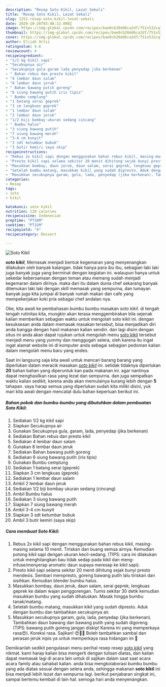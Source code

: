 ```yaml
---
description: "Resep Soto Kikil, Lezat Sekali"
title: "Resep Soto Kikil, Lezat Sekali"
slug: 1251-resep-soto-kikil-lezat-sekali
date: 2020-10-26T03:48:13.098Z
image: https://img-global.cpcdn.com/recipes/bae0cb20dd6ca2df/751x532cq70/soto-kikil-foto-resep-utama.jpg
thumbnail: https://img-global.cpcdn.com/recipes/bae0cb20dd6ca2df/751x532cq70/soto-kikil-foto-resep-utama.jpg
cover: https://img-global.cpcdn.com/recipes/bae0cb20dd6ca2df/751x532cq70/soto-kikil-foto-resep-utama.jpg
author: Elijah Ortiz
ratingvalue: 4.6
reviewcount: 4
recipeingredient:
- "1/2 kg kikil sapi"
- "Secukupnya air"
- "Secukupnya gula garam lada penyedap jika berkenan"
- " Bahan rebus dan presto kikil"
- "4 lembar daun salam"
- "8 lembar daun jeruk"
- " Bahan bawang putih goreng"
- "6 siung bawang putih iris tipis"
- " Bumbu cemplung"
- "1 batang serai geprek"
- "3 cm lengkuas geprek"
- "1 lembar daun salam"
- "2 lembar daun jeruk"
- "1/2 biji bombay ukuran sedang cincang"
- " Bumbu halus"
- "3 siung bawang putih"
- "7 siung bawang merah"
- "3-4 cm kunyit"
- "3 sdt ketumbar bubuk"
- "3 butir kemiri saya skip"
recipeinstructions:
- "Rebus 2x kikil sapi dengan menggunakan bahan rebus kikil, masing-masing selama 10 menit. Tiriskan dan buang semua airnya. Kemudian potong kikil sapi dengan ukuran kecil-sedang. (TIPS: cara ini dilakukan untuk menghilangkan bau tidak sedap pada kikil dan meng-infuse/menyerap aromatic daun supaya meresap ke kikil sapi)."
- "Presto kikil sapi selama sekitar 20 menit dihitung sejak bunyi presto mendesis. Sembari mempresto, goreng bawang putih lalu tiriskan dan sisihkan. Kemudian blender bumbu halus."
- "Masukkan bombay, daun jeruk, daun salam, serai geprek, lengkuas geprek ke dalam wajan penggorengan. Tumis sekitar 30 detik kemudian masukkan bumbu yang sudah dihaluskan. Masak hingga bumbu tanak/matang."
- "Setelah bumbu matang, masukkan kikil yang sudah dipresto. Aduk dengan bumbu dan tambahkan secukupnya air."
- "Masukkan secukupnya garam, gula, lada, penyedap (jika berkenan). Tambahkan daun bawang dan bawang putih yang sudah digoreng. (TIPS: bawang putih goreng jangan diskip! Karena ini yang memperkaya rasa😍). Koreksi rasa. Sajikan! 😍👍🏻 Boleh tambahkan sambal dan perasan jeruk nipis ya untuk memperkaya rasa hidangan ini 🤤"
categories:
- Resep
tags:
- soto
- kikil

katakunci: soto kikil 
nutrition: 120 calories
recipecuisine: Indonesian
preptime: "PT16M"
cooktime: "PT32M"
recipeyield: "4"
recipecategory: Dessert

---
```



![Soto Kikil](https://img-global.cpcdn.com/recipes/bae0cb20dd6ca2df/751x532cq70/soto-kikil-foto-resep-utama.jpg)

<b><i>soto kikil</i></b>, Memasak menjadi bentuk kegemaran yang menyenangkan dilakukan oleh banyak kalangan. tidak hanya para ibu ibu, sebagian laki laki juga banyak juga yang berminat dengan kegiatan ini. walaupun hanya untuk sekedar kebersamaan dengan teman atau memang sudah menjadi kegemaran dalam dirinya. maka dari itu dalam dunia chef sekarang banyak ditemukan laki laki dengan skill memasak yang sempurna, dan lumayan banyak juga kita jumpai di banyak rumah makan dan cafe yang mempekerjakan koki pria sebagai chef andalan nya.



Oke, kita awali ke pembahasan bumbu bumbu masakan <i>soto kikil</i>. di tengah tengah rutinitas kita, mungkin akan terasa menggembirakan bila sejenak kalian memberikan sebagian waktu untuk mengolah soto kikil ini. dengan kesuksesan anda dalam memasak masakan tersebut, bisa menjadikan diri anda bangga dengan hasil makanan kalian sendiri. dan lagi disini dengan situs ini anda akan dapat rujukan untuk mengolah menu <u>soto kikil</u> tersebut menjadi menu yang yummy dan menggugah selera, oleh karena itu ingat ingat alamat website ini di komputer anda sebagai sebagian pedoman kalian dalam mengolah menu baru yang endes.


Saat ini langsung saja kita awali untuk mencari barang barang yang diperlukan dalam meracik masakan <u><i>soto kikil</i></u> ini. setidak tidaknya diperlukan <b>20</b> bahan bahan yang diperuntuk kan pada makanan ini. agar nantinya dapat menghasilkan rasa yang lezat dan sempurna. dan juga sempatkan waktu kalian sedikit, karena anda akan memulainya kurang lebih dengan <b>5</b> tahapan. saya harap semua yang diperlukan sudah kita miliki disini, yuk mari kita awali dengan mencatat dulu bahan keperluan berikut ini.

<!--inarticleads1-->

##### Bahan pokok dan bumbu-bumbu yang dibutuhkan dalam pembuatan Soto Kikil:

1. Sediakan 1/2 kg kikil sapi
1. Siapkan Secukupnya air
1. Gunakan Secukupnya gula, garam, lada, penyedap (jika berkenan)
1. Sediakan  Bahan rebus dan presto kikil
1. Sediakan 4 lembar daun salam
1. Gunakan 8 lembar daun jeruk
1. Sediakan  Bahan bawang putih goreng
1. Sediakan 6 siung bawang putih (iris tipis)
1. Gunakan  Bumbu cemplung
1. Sediakan 1 batang serai (geprek)
1. Siapkan 3 cm lengkuas (geprek)
1. Sediakan 1 lembar daun salam
1. Ambil 2 lembar daun jeruk
1. Sediakan 1/2 biji bombay ukuran sedang (cincang)
1. Ambil  Bumbu halus
1. Sediakan 3 siung bawang putih
1. Siapkan 7 siung bawang merah
1. Ambil 3-4 cm kunyit
1. Siapkan 3 sdt ketumbar bubuk
1. Ambil 3 butir kemiri (saya skip)




<!--inarticleads2-->

##### Cara membuat Soto Kikil:

1. Rebus 2x kikil sapi dengan menggunakan bahan rebus kikil, masing-masing selama 10 menit. Tiriskan dan buang semua airnya. Kemudian potong kikil sapi dengan ukuran kecil-sedang. (TIPS: cara ini dilakukan untuk menghilangkan bau tidak sedap pada kikil dan meng-infuse/menyerap aromatic daun supaya meresap ke kikil sapi).
1. Presto kikil sapi selama sekitar 20 menit dihitung sejak bunyi presto mendesis. Sembari mempresto, goreng bawang putih lalu tiriskan dan sisihkan. Kemudian blender bumbu halus.
1. Masukkan bombay, daun jeruk, daun salam, serai geprek, lengkuas geprek ke dalam wajan penggorengan. Tumis sekitar 30 detik kemudian masukkan bumbu yang sudah dihaluskan. Masak hingga bumbu tanak/matang.
1. Setelah bumbu matang, masukkan kikil yang sudah dipresto. Aduk dengan bumbu dan tambahkan secukupnya air.
1. Masukkan secukupnya garam, gula, lada, penyedap (jika berkenan). Tambahkan daun bawang dan bawang putih yang sudah digoreng. (TIPS: bawang putih goreng jangan diskip! Karena ini yang memperkaya rasa😍). Koreksi rasa. Sajikan! 😍👍🏻 Boleh tambahkan sambal dan perasan jeruk nipis ya untuk memperkaya rasa hidangan ini 🤤




Demikianlah sedikit pengulasan menu perihal resep resep <u>soto kikil</u> yang nikmat. kami harap kalian bisa mengerti dengan tulisan diatas, dan kalian dapat memasak lagi di acara lain untuk di sajikan dalam saat saat acara acara family atau sahabat kalian. anda bisa mengkolaborasi bumbu bumbu yang ada diatas sesuai dengan selera anda, sehingga makanan <b>soto kikil</b> ini bisa menjadi lebih lezat dan sempurna lagi. berikut penjabaran singkat ini, sampai bertemu kembali di lain hal. semoga hari anda menyenangkan.
